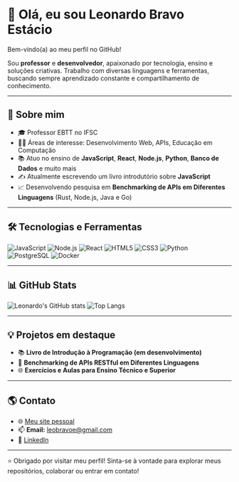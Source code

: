 # 👋 Olá, eu sou Leonardo Bravo Estácio

Bem-vindo(a) ao meu perfil no GitHub!

Sou **professor** e **desenvolvedor**, apaixonado por tecnologia, ensino e soluções criativas. Trabalho com diversas linguagens e ferramentas, buscando sempre aprendizado constante e compartilhamento de conhecimento.

---

## 🚀 Sobre mim

- 🎓 Professor EBTT no IFSC
- 👨‍💻 Áreas de interesse: Desenvolvimento Web, APIs, Educação em Computação
- 📚 Atuo no ensino de **JavaScript**, **React**, **Node.js**, **Python**, **Banco de Dados** e muito mais
- ✍️ Atualmente escrevendo um livro introdutório sobre **JavaScript**
- 📈 Desenvolvendo pesquisa em **Benchmarking de APIs em Diferentes Linguagens** (Rust, Node.js, Java e Go)

---

## 🛠️ Tecnologias e Ferramentas

![JavaScript](https://img.shields.io/badge/-JavaScript-F7DF1E?logo=javascript&logoColor=black)
![Node.js](https://img.shields.io/badge/-Node.js-339933?logo=node.js&logoColor=white)
![React](https://img.shields.io/badge/-React-61DAFB?logo=react&logoColor=black)
![HTML5](https://img.shields.io/badge/-HTML5-E34F26?logo=html5&logoColor=white)
![CSS3](https://img.shields.io/badge/-CSS3-1572B6?logo=css3&logoColor=white)
![Python](https://img.shields.io/badge/-Python-3776AB?logo=python&logoColor=white)
![PostgreSQL](https://img.shields.io/badge/-PostgreSQL-4169E1?logo=postgresql&logoColor=white)
![Docker](https://img.shields.io/badge/-Docker-2496ED?logo=docker&logoColor=white)

---

## 📊 GitHub Stats

![Leonardo's GitHub stats](https://github-readme-stats.vercel.app/api?username=leobravoe&show_icons=true&theme=default)
![Top Langs](https://github-readme-stats.vercel.app/api/top-langs/?username=leobravoe&layout=compact)

---

## 💡 Projetos em destaque

- 📚 **Livro de Introdução à Programação (em desenvolvimento)**
- 🔬 **Benchmarking de APIs RESTful em Diferentes Linguagens**
- 🌐 **Exercícios e Aulas para Ensino Técnico e Superior**

---

## 🌎 Contato

- 🌐 [Meu site pessoal](https://leobravoe.github.io/)
- 📫 **Email:** leobravoe@gmail.com
- 💼 [LinkedIn](https://www.linkedin.com/in/leobravoe)

---

⭐️ Obrigado por visitar meu perfil! Sinta-se à vontade para explorar meus repositórios, colaborar ou entrar em contato!
